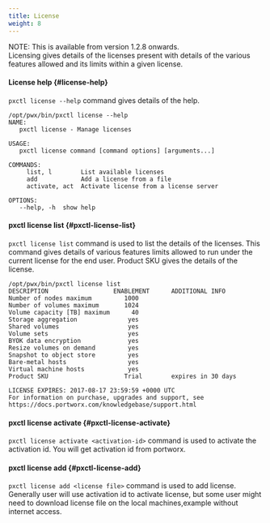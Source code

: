 ```yaml
---
title: License
weight: 8
---
```


NOTE: This is available from version 1.2.8 onwards.  
Licensing gives details of the licenses present with details of the various features allowed and its limits within a given license.

#### License help {#license-help}

`pxctl license --help` command gives details of the help.

```text
/opt/pwx/bin/pxctl license --help
NAME:
   pxctl license - Manage licenses

USAGE:
   pxctl license command [command options] [arguments...]

COMMANDS:
     list, l        List available licenses
     add            Add a license from a file
     activate, act  Activate license from a license server

OPTIONS:
   --help, -h  show help
```

#### pxctl license list {#pxctl-license-list}

`pxctl license list` command is used to list the details of the licenses. This command gives details of various features limits allowed to run under the current license for the end user. Product SKU gives the details of the license.

```text
/opt/pwx/bin/pxctl license list
DESCRIPTION                  ENABLEMENT      ADDITIONAL INFO
Number of nodes maximum         1000
Number of volumes maximum       1024
Volume capacity [TB] maximum      40
Storage aggregation              yes
Shared volumes                   yes
Volume sets                      yes
BYOK data encryption             yes
Resize volumes on demand         yes
Snapshot to object store         yes
Bare-metal hosts                 yes
Virtual machine hosts            yes
Product SKU                     Trial        expires in 30 days

LICENSE EXPIRES: 2017-08-17 23:59:59 +0000 UTC
For information on purchase, upgrades and support, see
https://docs.portworx.com/knowledgebase/support.html
```

#### pxctl license activate {#pxctl-license-activate}

`pxctl license activate <activation-id>` command is used to activate the activation id. You will get activation id from portworx.

#### pxctl license add {#pxctl-license-add}

`pxctl license add <license file>` command is used to add license. Generally user will use activation id to activate license, but some user might need to download license file on the local machines,example without internet access.  
